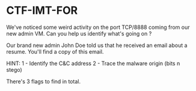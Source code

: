 # CTF-IMT-FOR

We've noticed some weird activity on the port TCP/8888 coming from our new admin VM. Can you help us identify what's going on ?

Our brand new admin John Doe told us that he received an email about a resume. You'll find a copy of this email.

HINT:
1 - Identify the C&C address
2 - Trace the malware origin (bits n stego)

There's 3 flags to find in total.

